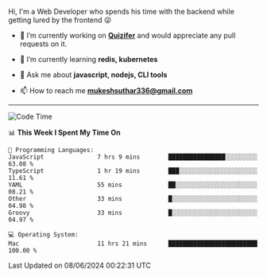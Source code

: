 Hi, I'm a Web Developer who spends his time with the backend while getting lured by the frontend 😜

- 🔭 I’m currently working on **[Quizifer](https://github.com/SutharMukesh/Quizifer/)** and would appreciate any pull requests on it.

- 🌱 I’m currently learning **redis, kubernetes**

- 💬 Ask me about **javascript, nodejs, CLI tools**

- 📫 How to reach me **mukeshsuthar336@gmail.com**

---
<!--START_SECTION:waka-->
![Code Time](http://img.shields.io/badge/Code%20Time-2%2C990%20hrs%2023%20mins-blue)

📊 **This Week I Spent My Time On** 

```text
💬 Programming Languages: 
JavaScript               7 hrs 9 mins        ████████████████░░░░░░░░░   63.08 % 
TypeScript               1 hr 19 mins        ███░░░░░░░░░░░░░░░░░░░░░░   11.61 % 
YAML                     55 mins             ██░░░░░░░░░░░░░░░░░░░░░░░   08.21 % 
Other                    33 mins             █░░░░░░░░░░░░░░░░░░░░░░░░   04.98 % 
Groovy                   33 mins             █░░░░░░░░░░░░░░░░░░░░░░░░   04.97 % 

💻 Operating System: 
Mac                      11 hrs 21 mins      █████████████████████████   100.00 % 
```


 Last Updated on 08/06/2024 00:22:31 UTC
<!--END_SECTION:waka-->
